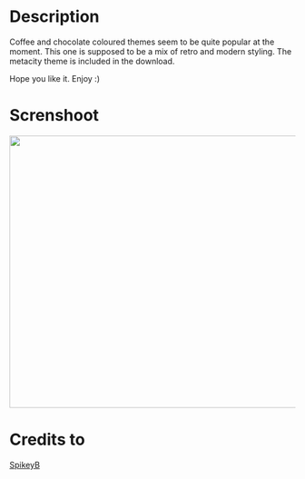 # Description 
Coffee and chocolate coloured themes seem to be quite popular at the moment. This one is supposed to be a mix of retro and modern styling. The metacity theme is included in the download.

Hope you like it. Enjoy :)

# Screnshoot
<img src="http://gnome-look.org/CONTENT/content-pre1/104968-1.jpg" height="480" width="640">

# Credits to
[SpikeyB](http://gnome-look.org/usermanager/search.php?username=SpikeyB)
